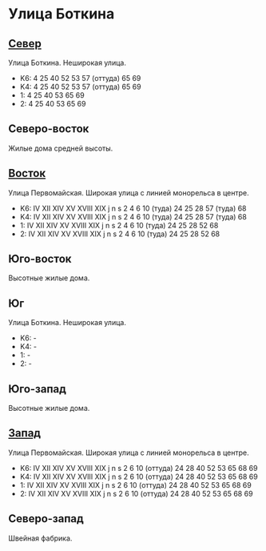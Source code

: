 # Улица Боткина

## [Север](./10410085.md)

Улица Боткина.
Неширокая улица.

* K6:   4   25  40  52  53  57 (оттуда) 65  69
* K4:   4   25  40  52  53  57 (оттуда) 65  69
* 1:    4   25  40  53  65  69
* 2:    4   25  40  53  65  69

## Северо-восток

Жилые дома средней высоты.

## [Восток](./10420090.md)

Улица Первомайская.
Широкая улица с линией монорельса в центре.

* K6:   IV  XII XIV XV  XVIII   XIX
        j   n   s
        2   4   6   10 (туда)   24  25  28  57 (туда)   68
* K4:   IV  XII XIV XV  XVIII   XIX
        j   n   s
        2   4   6   10 (туда)   24  25  28  57 (туда)   68
* 1:    IV  XII XIV XV  XVIII   XIX
        j   n   s
        2   4   6   10 (туда)   24  25  28  52  68
* 2:    IV  XII XIV XV  XVIII   XIX
        j   n   s
        2   4   6   10 (туда)   24  25  28  52  68

## Юго-восток

Высотные жилые дома.

## Юг

Улица Боткина.
Неширокая улица.

* K6:   -
* K4:   -
* 1:    -
* 2:    -

## Юго-запад

Высотные жилые дома.

## [Запад](./10400090.md)

Улица Первомайская.
Широкая улица с линией монорельса в центре.

* K6:   IV  XII XIV XV  XVIII   XIX
        j   n   s
        2   6   10 (оттуда) 24  28  40  52  53  65  68  69
* K4:   IV  XII XIV XV  XVIII   XIX
        j   n   s
        2   6   10 (оттуда) 24  28  40  52  53  65  68  69
* 1:    IV  XII XIV XV  XVIII   XIX
        j   n   s
        2   6   10 (оттуда) 24  28  40  52  53  65  68  69
* 2:    IV  XII XIV XV  XVIII   XIX
        j   n   s
        2   6   10 (оттуда) 24  28  40  52  53  65  68  69

## Северо-запад

Швейная фабрика.
